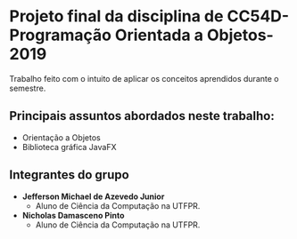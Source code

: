 # Projeto final da disciplina de CC54D-Programação Orientada a Objetos-2019   
Trabalho feito com o intuito de aplicar os conceitos aprendidos durante o semestre.  

## Principais assuntos abordados neste trabalho:
* Orientação a Objetos
* Biblioteca gráfica JavaFX

## Integrantes do grupo
* **Jefferson Michael de Azevedo Junior**
  * Aluno de Ciência da Computação na UTFPR.
* **Nicholas Damasceno Pinto**
  * Aluno de Ciência da Computação na UTFPR.
